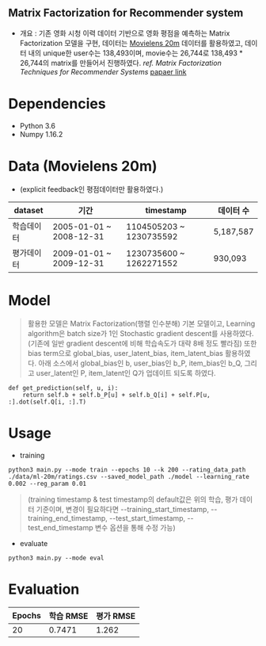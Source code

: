 ## Matrix Factorization for Recommender system
* 개요 : 기존 영화 시청 이력 데이터 기반으로 영화 평점을 예측하는 Matrix Factorization 모델을 구현, 데이터는 [Movielens 20m](https://grouplens.org/datasets/movielens/20m/) 데이터를 활용하였고, 데이터 내의 unique한 user수는 138,493이며, movie수는 26,744로 138,493 * 26,744의 matrix를 만들어서 진행하였다.
*ref. Matrix Factorization Techniques for Recommender Systems* [papaer link](https://datajobs.com/data-science-repo/Recommender-Systems-[Netflix].pdf)

# Dependencies
* Python 3.6
* Numpy 1.16.2


# Data (Movielens 20m)
* (explicit feedback인 평점데이터만 활용하였다.)

| dataset | 기간 | timestamp | 데이터 수 |
| --- | --- | --- | --- |
| 학습데이터 | 2005-01-01 ~ 2008-12-31 | 1104505203 ~ 1230735592 | 5,187,587 |
| 평가데이터 | 2009-01-01 ~ 2009-12-31 | 1230735600 ~ 1262271552 | 930,093 |


# Model
> 활용한 모델은 Matrix Factorization(행렬 인수분해) 기본 모델이고, Learning algorithm은 batch size가 1인 Stochastic gradient descent를 사용하였다. (기존에 일반 gradient descent에 비해 학습속도가 대략 8배 정도 빨라짐)
> 또한 bias term으로 global_bias, user_latent_bias, item_latent_bias 활용하였다.
> 아래 소스에서 global_bias인 b, user_bias인 b_P, item_bias인 b_Q, 그리고 user_latent인 P, item_latent인 Q가 업데이트 되도록 하였다.
```
def get_prediction(self, u, i):
    return self.b + self.b_P[u] + self.b_Q[i] + self.P[u, :].dot(self.Q[i, :].T)
```


# Usage
* training
```
python3 main.py --mode train --epochs 10 --k 200 --rating_data_path ./data/ml-20m/ratings.csv --saved_model_path ./model --learning_rate 0.002 --reg_param 0.01
```
> (training timestamp & test timestamp의 default값은 위의 학습, 평가 데이터 기준이며, 변경이 필요하다면 
> --training_start_timestamp, --training_end_timestamp, --test_start_timestamp, --test_end_timestamp 
> 변수 옵션을 통해 수정 가능)


* evaluate
```
python3 main.py --mode eval
```

# Evaluation
| Epochs | 학습 RMSE | 평가 RMSE |
| --- | --- | --- |
| 20 | 0.7471 | 1.262 |

